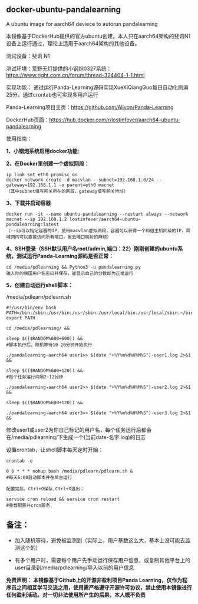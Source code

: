 ## docker-ubuntu-pandalearning
A ubuntu image for aarch64 deviece to autorun pandalearning

本镜像基于DockerHub提供的官方ubuntu创建，本人只在aarch64架构的斐讯N1设备上运行通过，理论上适用于aarch64架构的其他设备。

测试设备：斐讯 N1

测试环境：荒野无灯提供的小钢炮0327系统：https://www.right.com.cn/forum/thread-324404-1-1.html

实现功能：
通过运行Panda-Learning源码实现XueXiQiangGuo每日自动化刷满25分，通过crontab也可实现多用户运行

Panda-Learning项目主页：https://github.com/Alivon/Panda-Learning

DockerHub页面：https://hub.docker.com/r/lostinfever/aarch64-ubuntu-pandalearning

使用指南：

**1、小钢炮系统启用docker功能;**

**2、在Docker里创建一个虚拟网段：**
```
ip link set eth0 promisc on
docker network create -d macvlan --subnet=192.168.1.0/24 --gateway=192.168.1.1 -o parent=eth0 macnet
（其中subnet填写网关所在的网段，gateway填写网关地址） 
```

**3、下载并启动容器**
```
docker run -it --name ubuntu-pandalearning --restart always --network macnet --ip 192.168.1.2 lostinfever/aarch64-ubuntu-pandalearning:latest  
（--ip可以指定容器的IP，使用macvlan虚拟网段，容器可以获得一个和宿主机同级的IP，局域网内可以直接访问所有端口，省去端口映射的麻烦）
```

**4、SSH登录（SSH默认用户名root/admin,端口：22）刚刚创建的ubuntu系统，测试运行Panda-Learning源码是否正常：**
```
cd /media/pdlearning && Python3 -u pandalearning.py
输入你的强国用户名密码并保存，能显示自己的分数即为正常运行
```

**5、创建自动运行shell脚本：**

/media/pdlearn/pdlearn.sh

```
#!/usr/bin/env bash
PATH=/bin:/sbin:/usr/bin:/usr/sbin:/usr/local/bin:/usr/local/sbin:~/bin
export PATH

cd /media/pdlearning/ && 

sleep $(($RANDOM%600+600)) &&        
#脚本执行后，随机等待10-20分钟开始执行

./pandalearning-aarch64 user1>> $(date "+%Y%m%d%H%M%S")-user1.log 2>&1 &&

sleep $(($RANDOM%600+120)) &&    
#每个任务运行间隔2-12分钟

./pandalearning-aarch64 user2>> $(date "+%Y%m%d%H%M%S")-user2.log 2>&1 &&

sleep $(($RANDOM%600+120)) &&

./pandalearning-aarch64 user3>> $(date "+%Y%m%d%H%M%S")-user3.log 2>&1 &&
```    

修改user1或user2为你自己标记的用户名，每个任务运行后都会在/media/pdlearning/下生成一个(当前date-名字.log)的日志

设置crontab，让shell脚本每天定时开始：
``` 
crontab -e 

0 6 * * * nohup bash /media/pdlearn/pdlearn.sh &
#每天6:00启动脚本并在后台运行

配置完后，Ctrl+O保存,Ctrl+X退出；

service cron reload && service cron restart
#重载配置并cron服务
``` 

## 备注：
* 加入随机等待，避免被监测到（实际上，用户基数这么大，基本上没可能去监测这个的）

* 有多个用户时，需要每个用户先手动运行保存用户信息，或复制其他平台上的user目录到/media/pdlearning/导入以前的用户信息

**免责声明：
本镜像基于Github上的开源非盈利项目Panda Learning，仅作为程序员之间相互学习交流之用，使用需严格遵守开源许可协议，禁止使用本镜像进行任何盈利活动。对一切非法使用所产生的后果，本人概不负责**
